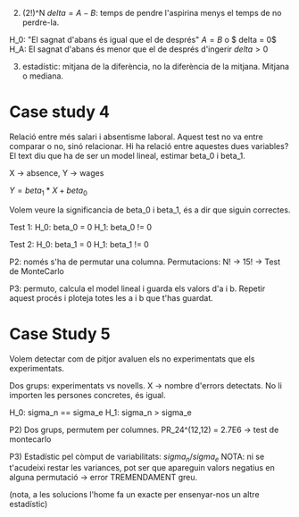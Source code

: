 2) (2!)^N
$delta = A - B$: temps de pendre l'aspirina menys el temps de no perdre-la.

H_0: "El sagnat d'abans és igual que el de després" $A=B$ o $ delta = 0$
H_A: El sagnat d'abans és menor que el de després d'ingerir  $delta > 0$

3) estadístic: mitjana de la diferència, no la diferència de la mitjana. Mitjana o mediana.


# Case study 4 

Relació entre més salari i absentisme laboral.
Aquest test no va entre comparar o no, sinó relacionar. Hi ha relació entre aquestes dues variables?
El text diu que ha de ser un model lineal, estimar beta_0 i beta_1.

X -> absence, Y -> wages 

$Y = beta_1*X + beta_0$

Volem veure la significancia de beta_0 i beta_1, és a dir que siguin correctes.

Test 1:
H_0: beta_0 = 0
H_1: beta_0 != 0

Test 2:
H_0: beta_1 = 0
H_1: beta_1 != 0

P2: només s'ha de permutar una columna. Permutacions: N! -> 15! -> Test de MonteCarlo

P3: permuto, calcula el model lineal i guarda els valors d'a i b. Repetir aquest procés i ploteja totes les a i b que t'has guardat.

# Case Study 5

Volem detectar com de pitjor avaluen els no experimentats que els experimentats.

Dos grups: experimentats vs novells.
X -> nombre d'errors detectats.
No li importen les persones concretes, és igual.

H_0: sigma_n == sigma_e
H_1: sigma_n > sigma_e

P2) Dos grups, permutem per columnes. PR_24^(12,12) = 2.7E6 -> test de montecarlo

P3) Estadístic pel còmput de variabilitats: $sigma_n/sigma_e$
NOTA: ni se t'acudeixi restar les variances, pot ser que apareguin valors negatius en alguna permutació -> error TREMENDAMENT greu.

(nota, a les solucions l'home fa un exacte per ensenyar-nos un altre estadístic)


